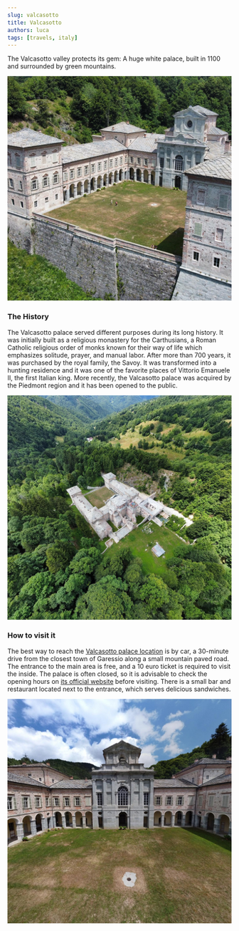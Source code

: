 ```yaml
---
slug: valcasotto
title: Valcasotto
authors: luca
tags: [travels, italy]
---
```


The Valcasotto valley protects its gem: A huge white palace, built in 1100 and surrounded by green mountains.

<!--truncate-->

![The Valcasotto's palace](first.jpeg)

### The History

The Valcasotto palace served different purposes during its long history. It was initially built as a religious monastery for the Carthusians, a Roman Catholic religious order of monks known for their way of life which emphasizes solitude, prayer, and manual labor. After more than 700 years, it was purchased by the royal family, the Savoy. It was transformed into a hunting residence and it was one of the favorite places of Vittorio Emanuele II, the first Italian king. More recently, the Valcasotto palace was acquired by the Piedmont region and it has been opened to the public.

![The Valcasotto's palace](second.jpeg)

### How to visit it

The best way to reach the [Valcasotto palace location](https://goo.gl/maps/gs2JTXCthkbqRPSy7) is by car, a 30-minute drive from the closest town of Garessio along a small mountain paved road. The entrance to the main area is free, and a 10 euro ticket is required to visit the inside. The palace is often closed, so it is advisable to check the opening hours on [its official website](https://www.comune.garessio.cn.it/en-us/vivere-il-comune/cosa-vedere/castello-di-casotto-sec-xii-17706-1-d1ce67833a3f32c7f08cd5dbdefa59a1) before visiting. There is a small bar and restaurant located next to the entrance, which serves delicious sandwiches.

![The Valcasotto's palace](third.jpg)